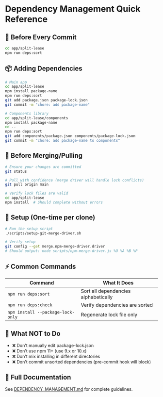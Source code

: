 # Dependency Management Quick Reference

## 🚨 Before Every Commit

```bash
cd app/split-lease
npm run deps:sort
```

## 📦 Adding Dependencies

```bash
# Main app
cd app/split-lease
npm install package-name
npm run deps:sort
git add package.json package-lock.json
git commit -m "chore: add package-name"

# Components library
cd app/split-lease/components
npm install package-name
cd ..
npm run deps:sort
git add components/package.json components/package-lock.json
git commit -m "chore: add package-name to components"
```

## 🔄 Before Merging/Pulling

```bash
# Ensure your changes are committed
git status

# Pull with confidence (merge driver will handle lock conflicts)
git pull origin main

# Verify lock files are valid
cd app/split-lease
npm install  # Should complete without errors
```

## 🔧 Setup (One-time per clone)

```bash
# Run the setup script
./scripts/setup-git-merge-driver.sh

# Verify setup
git config --get merge.npm-merge-driver.driver
# Should output: node scripts/npm-merge-driver.js %O %A %B %P
```

## ⚡ Common Commands

| Command | What It Does |
|---------|-------------|
| `npm run deps:sort` | Sort all dependencies alphabetically |
| `npm run deps:check` | Verify dependencies are sorted |
| `npm install --package-lock-only` | Regenerate lock file only |

## 🚫 What NOT to Do

- ❌ Don't manually edit package-lock.json
- ❌ Don't use npm 11+ (use 9.x or 10.x)
- ❌ Don't mix installing in different directories
- ❌ Don't commit unsorted dependencies (pre-commit hook will block)

## 📖 Full Documentation

See [DEPENDENCY_MANAGEMENT.md](../DEPENDENCY_MANAGEMENT.md) for complete guidelines.
